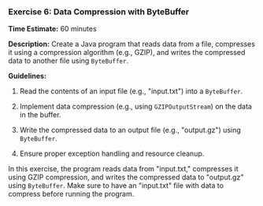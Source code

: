 
### Exercise 6: Data Compression with ByteBuffer

**Time Estimate:** 60 minutes

**Description:** Create a Java program that reads data from a file, compresses it using a compression algorithm (e.g., GZIP), and writes the compressed data to another file using `ByteBuffer`.

**Guidelines:**

1. Read the contents of an input file (e.g., "input.txt") into a `ByteBuffer`.

2. Implement data compression (e.g., using `GZIPOutputStream`) on the data in the buffer.

3. Write the compressed data to an output file (e.g., "output.gz") using `ByteBuffer`.

4. Ensure proper exception handling and resource cleanup.


In this exercise, the program reads data from "input.txt," compresses it using GZIP compression, and writes the compressed data to "output.gz" using `ByteBuffer`. Make sure to have an "input.txt" file with data to compress before running the program.
